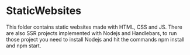 # StaticWebsites
This folder contains static websites made with HTML, CSS and JS.
There are also SSR projects implemented with Nodejs and Handlebars, to run those project you need to install Nodejs
and hit the commands npm install and npm start. 
